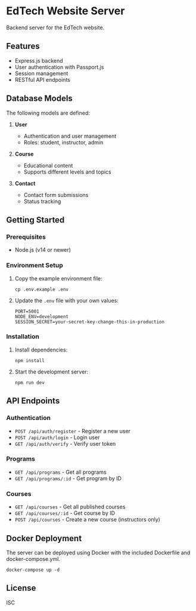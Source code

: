 # EdTech Website Server

Backend server for the EdTech website.

## Features

- Express.js backend
- User authentication with Passport.js
- Session management
- RESTful API endpoints

## Database Models

The following models are defined:

1. **User**
   - Authentication and user management
   - Roles: student, instructor, admin

2. **Course**
   - Educational content
   - Supports different levels and topics

3. **Contact**
   - Contact form submissions
   - Status tracking

## Getting Started

### Prerequisites

- Node.js (v14 or newer)

### Environment Setup

1. Copy the example environment file:
   ```
   cp .env.example .env
   ```

2. Update the `.env` file with your own values:
   ```
   PORT=5001
   NODE_ENV=development
   SESSION_SECRET=your-secret-key-change-this-in-production
   ```

### Installation

1. Install dependencies:
   ```
   npm install
   ```

2. Start the development server:
   ```
   npm run dev
   ```

## API Endpoints

### Authentication
- `POST /api/auth/register` - Register a new user
- `POST /api/auth/login` - Login user
- `GET /api/auth/verify` - Verify user token

### Programs
- `GET /api/programs` - Get all programs
- `GET /api/programs/:id` - Get program by ID

### Courses
- `GET /api/courses` - Get all published courses
- `GET /api/courses/:id` - Get course by ID
- `POST /api/courses` - Create a new course (instructors only)

## Docker Deployment

The server can be deployed using Docker with the included Dockerfile and docker-compose.yml.

```
docker-compose up -d
```

## License

ISC 